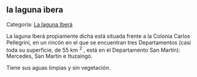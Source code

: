 ## la laguna ibera

Categoría: [La laguna Iberá](http://descubrircorrientes.com.ar/2012/index.php/1572-geografia/5-hidrologia/agua-en-estado-liquido/aguas-continentales/aguas-continentales-superficiales/lagunas-pantanos-y-salinas/lagunas-y-esteros-de-corrientes/las-lagunas-y-esteros-del-sistema-o-cuenca-del-ibera/la-laguna-ibera)

La laguna Iberá propiamente dicha está situada frente a la Colonia Carlos Pellegrini, en un rincón en el que se encuentran tres Departamentos (casi toda su superficie, de 55 km <sup><span><span>2</span></span></sup> , está en el Departamento San Martín): Mercedes, San Martín e Ituzaingó.

Tiene sus aguas limpias y sin vegetación.